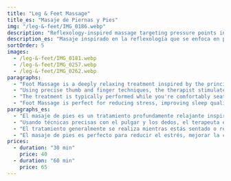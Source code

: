 ```yaml
---
title: "Leg & Feet Massage"
title_es: "Masaje de Piernas y Pies"
img: "/leg-&-feet/IMG_0186.webp"
description: "Reflexology-inspired massage targeting pressure points in the feet to promote overall wellness."
description_es: "Masaje inspirado en la reflexología que se enfoca en puntos de presión en los pies para promover el bienestar general."
sortOrder: 5
images:
  - /leg-&-feet/IMG_0181.webp
  - /leg-&-feet/IMG_0257.webp
  - /leg-&-feet/IMG_0262.webp
paragraphs:
  - "Foot Massage is a deeply relaxing treatment inspired by the principles of reflexology, focusing on the many pressure points located in the feet that correspond to different areas of the body."
  - "Using precise thumb and finger techniques, the therapist stimulates these points to encourage natural healing, improve circulation, and support overall balance. This type of massage not only soothes tired feet but can also alleviate tension throughout the entire body."
  - "The treatment is typically performed while you're comfortably seated or reclining, making it a convenient option for a quick yet effective wellness boost. Whether you've been on your feet all day or simply need a moment of calm, this massage leaves you feeling grounded, refreshed, and recharged."
  - "Foot Massage is perfect for reducing stress, improving sleep quality, and supporting your body’s internal systems—all through the simple, powerful care of your feet."
paragraphs_es:
  - "El masaje de pies es un tratamiento profundamente relajante inspirado en los principios de la reflexología, que se enfoca en los muchos puntos de presión ubicados en los pies que corresponden a diferentes áreas del cuerpo."
  - "Usando técnicas precisas con el pulgar y los dedos, el terapeuta estimula estos puntos para fomentar la sanación natural, mejorar la circulación y apoyar el equilibrio general. Este tipo de masaje no solo alivia los pies cansados, sino que también puede aliviar la tensión en todo el cuerpo."
  - "El tratamiento generalmente se realiza mientras estás sentado o reclinado cómodamente, lo que lo convierte en una opción conveniente para un impulso rápido y efectivo de bienestar. Ya sea que hayas estado de pie todo el día o simplemente necesites un momento de calma, este masaje te deja sentir arraigado, renovado y recargado."
  - "El masaje de pies es perfecto para reducir el estrés, mejorar la calidad del sueño y apoyar los sistemas internos de tu cuerpo, todo a través del cuidado simple y poderoso de tus pies."
prices:
  - duration: "30 min"
    price: 40
  - duration: "60 min"
    price: 65
---
```

